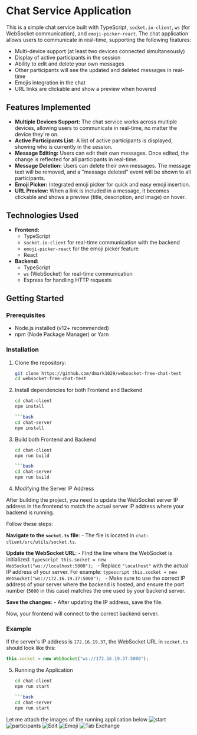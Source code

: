 # Chat Service Application

This is a simple chat service built with TypeScript, `socket.io-client`, `ws` (for WebSocket communication), and `emoji-picker-react`. The chat application allows users to communicate in real-time, supporting the following features:

- Multi-device support (at least two devices connected simultaneously)
- Display of active participants in the session
- Ability to edit and delete your own messages
- Other participants will see the updated and deleted messages in real-time
- Emojis integration in the chat
- URL links are clickable and show a preview when hovered

## Features Implemented
- **Multiple Devices Support:** The chat service works across multiple devices, allowing users to communicate in real-time, no matter the device they're on.
- **Active Participants List:** A list of active participants is displayed, showing who is currently in the session.
- **Message Editing:** Users can edit their own messages. Once edited, the change is reflected for all participants in real-time.
- **Message Deletion:** Users can delete their own messages. The message text will be removed, and a "message deleted" event will be shown to all participants.
- **Emoji Picker:** Integrated emoji picker for quick and easy emoji insertion.
- **URL Preview:** When a link is included in a message, it becomes clickable and shows a preview (title, description, and image) on hover.

## Technologies Used
- **Frontend:**
  - TypeScript
  - `socket.io-client` for real-time communication with the backend
  - `emoji-picker-react` for the emoji picker feature
  - React
- **Backend:**
  - TypeScript
  - `ws` (WebSocket) for real-time communication
  - Express for handling HTTP requests

## Getting Started

### Prerequisites
- Node.js installed (v12+ recommended)
- npm (Node Package Manager) or Yarn

### Installation

1. Clone the repository:
   ```bash
   git clone https://github.com/dmark1029/websocket-free-chat-test
   cd websocket-free-chat-test

2. Install dependencies for both Frontend and Backend
   ```bash
   cd chat-client
   npm install

   ```bash
   cd chat-server
   npm install

3. Build both Frontend and Backend
   ```bash
   cd chat-client
   npm run build

   ```bash
   cd chat-server
   npm run build
4. Modifying the Server IP Address

  After building the project, you need to update the WebSocket server IP address in the frontend to match the actual server IP address where your backend is running.

  Follow these steps:

  **Navigate to the `socket.ts` file**:
    - The file is located in `chat-client/src/utils/socket.ts`.

  **Update the WebSocket URL**:
    - Find the line where the WebSocket is initialized:
      ```typescript
      this.socket = new WebSocket("ws://localhost:5000");
      ```
    - Replace `"localhost"` with the actual IP address of your server. For example:
      ```typescript
      this.socket = new WebSocket("ws://172.16.19.37:5000");
      ```
    - Make sure to use the correct IP address of your server where the backend is hosted, and ensure the port number (`5000` in this case) matches the one used by your backend server.

  **Save the changes**:
    - After updating the IP address, save the file.

  Now, your frontend will connect to the correct backend server.

  ### Example

  If the server's IP address is `172.16.19.37`, the WebSocket URL in `socket.ts` should look like this:

  ```typescript
  this.socket = new WebSocket("ws://172.16.19.37:5000");
  ```
5. Running the Application
   ```bash
   cd chat-client
   npm run start

   ```bash
   cd chat-server
   npm run start

Let me attach the images of the running application below
![start](./chat-client/public/1.png)
![participants](./chat-client/public/2.png)
![Edit](./chat-client/public/3.png)
![Emoji](./chat-client/public/4.png)
![Tab Exchange](./chat-client/public/5.png)
